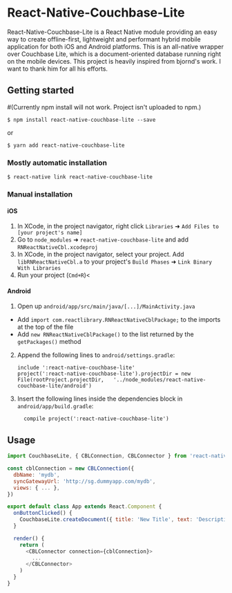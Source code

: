 
# React-Native-Couchbase-Lite

React-Native-Couchbase-Lite is a React Native module providing an easy way to create offline-first, lightweight and performant hybrid mobile application for both iOS and Android platforms. This is an all-native wrapper over Couchbase Lite, which is a document-oriented database running right on the mobile devices. This project is heavily inspired from bjornd's work. I want to thank him for all his efforts.

## Getting started

#(Currently npm install will not work. Project isn't uploaded to npm.)

`$ npm install react-native-couchbase-lite --save`

or

`$ yarn add react-native-couchbase-lite`

### Mostly automatic installation

`$ react-native link react-native-couchbase-lite`

### Manual installation


#### iOS

1. In XCode, in the project navigator, right click `Libraries` ➜ `Add Files to [your project's name]`
2. Go to `node_modules` ➜ `react-native-couchbase-lite` and add `RNReactNativeCbl.xcodeproj`
3. In XCode, in the project navigator, select your project. Add `libRNReactNativeCbl.a` to your project's `Build Phases` ➜ `Link Binary With Libraries`
4. Run your project (`Cmd+R`)<

#### Android

1. Open up `android/app/src/main/java/[...]/MainActivity.java`
  - Add `import com.reactlibrary.RNReactNativeCblPackage;` to the imports at the top of the file
  - Add `new RNReactNativeCblPackage()` to the list returned by the `getPackages()` method
2. Append the following lines to `android/settings.gradle`:
  	```
  	include ':react-native-couchbase-lite'
  	project(':react-native-couchbase-lite').projectDir = new File(rootProject.projectDir, 	'../node_modules/react-native-couchbase-lite/android')
  	```
3. Insert the following lines inside the dependencies block in `android/app/build.gradle`:
  	```
      compile project(':react-native-couchbase-lite')
  	```

## Usage
```javascript
import CouchbaseLite, { CBLConnection, CBLConnector } from 'react-native-couchbase-lite'

const cblConnection = new CBLConnection({
  dbName: 'mydb',
  syncGatewayUrl: 'http://sg.dummyapp.com/mydb',
  views: { ... },
})

export default class App extends React.Component {
  onButtonClicked() {
    CouchbaseLite.createDocument({ title: 'New Title', text: 'Description' })
  }

  render() {
    return (
      <CBLConnector connection={cblConnection}>
        ...
      </CBLConnector>
    )
  }
}
```
